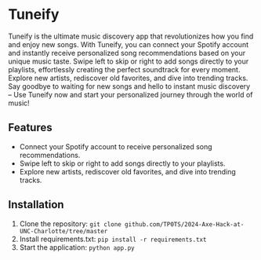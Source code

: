 # Tuneify

Tuneify is the ultimate music discovery app that revolutionizes how you find and enjoy new songs. 
With Tuneify, you can connect your Spotify account and instantly receive personalized song recommendations based on your unique music taste. 
Swipe left to skip or right to add songs directly to your playlists, effortlessly creating the perfect soundtrack for every moment. 
Explore new artists, rediscover old favorites, and dive into trending tracks.
Say goodbye to waiting for new songs and hello to instant music discovery – Use Tuneify now and start your personalized journey through the world of music!

## Features

- Connect your Spotify account to receive personalized song recommendations.
- Swipe left to skip or right to add songs directly to your playlists.
- Explore new artists, rediscover old favorites, and dive into trending tracks.

## Installation

1. Clone the repository: `git clone github.com/TP0TS/2024-Axe-Hack-at-UNC-Charlotte/tree/master`
2. Install requirements.txt: `pip install -r requirements.txt`
3. Start the application: `python app.py`


